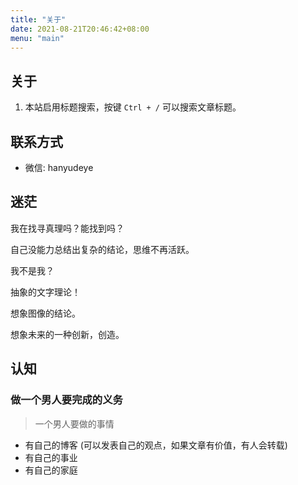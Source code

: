 ```yaml
---
title: "关于"
date: 2021-08-21T20:46:42+08:00
menu: "main"
---
```


## 关于

1. 本站启用标题搜索，按键 `Ctrl + /` 可以搜索文章标题。

## 联系方式

- 微信: hanyudeye

##  迷茫

我在找寻真理吗？能找到吗？

自己没能力总结出复杂的结论，思维不再活跃。

我不是我？

抽象的文字理论！

想象图像的结论。

想象未来的一种创新，创造。

## 认知

### 做一个男人要完成的义务

> 一个男人要做的事情

- 有自己的博客 (可以发表自己的观点，如果文章有价值，有人会转载)
- 有自己的事业
- 有自己的家庭
